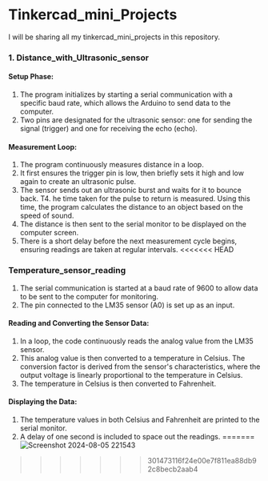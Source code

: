 # Tinkercad_mini_Projects
I will be sharing all my tinkercad_mini_projects in this repository.

### 1. Distance_with_Ultrasonic_sensor

#### Setup Phase:

1. The program initializes by starting a serial communication with a specific baud rate, which allows the Arduino to send data to the computer.
2. Two pins are designated for the ultrasonic sensor: one for sending the signal (trigger) and one for receiving the echo (echo).

#### Measurement Loop:

1. The program continuously measures distance in a loop.
2. It first ensures the trigger pin is low, then briefly sets it high and low again to create an ultrasonic pulse.
3. The sensor sends out an ultrasonic burst and waits for it to bounce back.
T4. he time taken for the pulse to return is measured.
Using this time, the program calculates the distance to an object based on the speed of sound.
5. The distance is then sent to the serial monitor to be displayed on the computer screen.
6. There is a short delay before the next measurement cycle begins, ensuring readings are taken at regular intervals.
<<<<<<< HEAD

### Temperature_sensor_reading

1. The serial communication is started at a baud rate of 9600 to allow data to be sent to the computer for monitoring.
2. The pin connected to the LM35 sensor (A0) is set up as an input.

#### Reading and Converting the Sensor Data:

1. In a loop, the code continuously reads the analog value from the LM35 sensor.
2. This analog value is then converted to a temperature in Celsius. The conversion factor is derived from the sensor's characteristics, where the output voltage is linearly proportional to the temperature in Celsius.
3. The temperature in Celsius is then converted to Fahrenheit.

#### Displaying the Data:

1. The temperature values in both Celsius and Fahrenheit are printed to the serial monitor.
2. A delay of one second is included to space out the readings.
=======
![Screenshot 2024-08-05 221543](https://github.com/user-attachments/assets/2364bcf3-beaa-47f8-8eb5-451857514730)

>>>>>>> 301473116f24e00e7f811ea88db92c8becb2aab4

